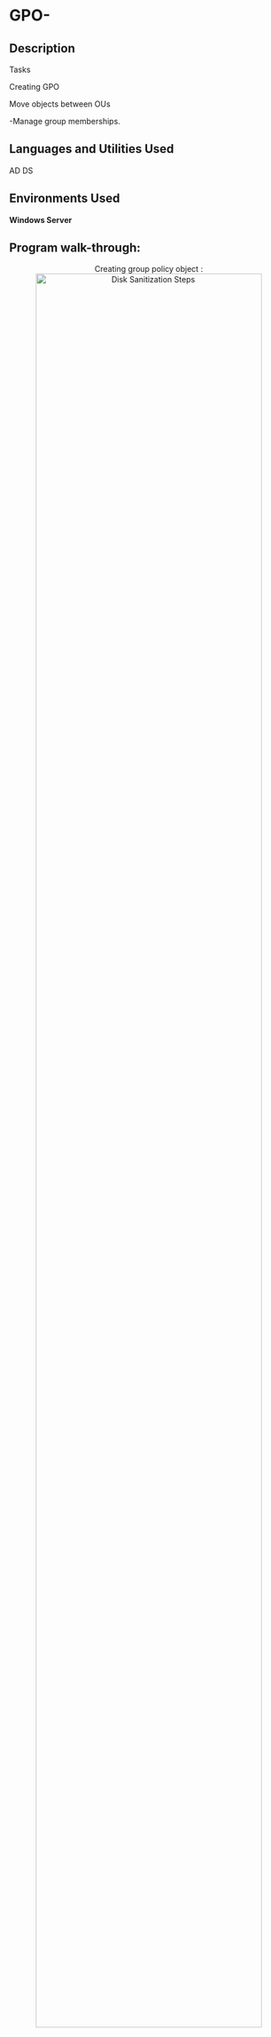 # GPO-
<h2>Description</h2>
Tasks

Creating GPO 


Move objects between OUs

-Manage group memberships.
<br />


<h2>Languages and Utilities Used</h2>
AD DS 
<h2>Environments Used </h2>

<b> Windows Server </b> 

<h2>Program walk-through:</h2>

<p align="center">
Creating group policy object : <br/>
<img src="https://imgur.com/OCkaypv.png" height="90%" width="90%" alt="Disk Sanitization Steps"/>
<br />
<br />
Enforcing account policies : <br/>
<img src="https://imgur.com/MNQbOIK.png" height="90%" width="90%" alt="Disk Sanitization Steps"/>
<br />
<br />
Setting account lockout duration policy  <br/>
<img src="https://imgur.com/jGpf2nf.png" height="90%" width="90%" alt="Disk Sanitization Steps"/>
<br />
<br />
Setting password length policy  <br/>
<img src="https://imgur.com/6hzSxpk.png" height="90%" width="90%" alt="Disk Sanitization Steps"/>
<br />
<br />
Setting password history policy <br/>
<img src="https://imgur.com/w9KO6Ow.png" height="90%" width="90%" alt="Disk Sanitization Steps"/>
<br />
<br />


